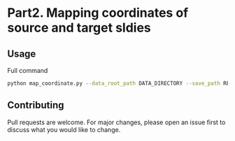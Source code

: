 # Part2. Mapping coordinates of source and target sldies

## Usage
Full command  
```bash
python map_coordinate.py --data_root_path DATA_DIRECTORY --save_path RESULT_DIRECTORY
```

## Contributing
Pull requests are welcome. For major changes, please open an issue first to discuss what you would like to change.
